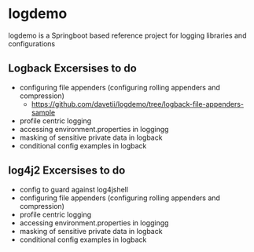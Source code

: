 # logdemo

logdemo is a Springboot based reference project for logging libraries and configurations

## Logback Excersises to do
* configuring file appenders (configuring rolling appenders and compression)
  * https://github.com/davetii/logdemo/tree/logback-file-appenders-sample
* profile centric logging
* accessing environment.properties in loggingg
* masking of sensitive private data in logback
* conditional config examples in logback


## log4j2 Excersises to do
* config to guard against log4jshell
* configuring file appenders (configuring rolling appenders and compression)
* profile centric logging
* accessing environment.properties in loggingg
* masking of sensitive private data in logback
* conditional config examples in logback




